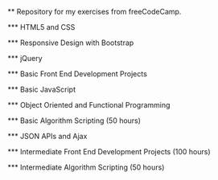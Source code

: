 ** Repository for my exercises from freeCodeCamp.

*** HTML5 and CSS

*** Responsive Design with Bootstrap

*** jQuery

*** Basic Front End Development Projects

*** Basic JavaScript

*** Object Oriented and Functional Programming

*** Basic Algorithm Scripting
	(50 hours)

*** JSON APIs and Ajax

*** Intermediate Front End Development Projects
	(100 hours)

*** Intermediate Algorithm Scripting
	(50 hours)